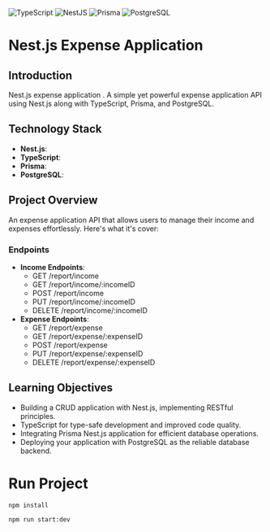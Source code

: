 ![TypeScript](https://img.shields.io/badge/-TypeScript-007ACC?style=flat-square&logo=typescript&logoColor=white)
![NestJS](https://img.shields.io/badge/-NestJS-ea2845?style=flat-square&logo=nestjs&logoColor=white)
![Prisma](https://img.shields.io/badge/-Prisma-2D3748?style=flat-square&logo=prisma&logoColor=white)
![PostgreSQL](https://img.shields.io/badge/-PostgreSQL-336791?style=flat-square&logo=postgresql&logoColor=white)

# Nest.js Expense Application

## Introduction

Nest.js expense application . A simple yet powerful expense application API using Nest.js along with TypeScript, Prisma, and PostgreSQL.

## Technology Stack

- **Nest.js**:
- **TypeScript**:
- **Prisma**:
- **PostgreSQL**:

## Project Overview

An expense application API that allows users to manage their income and expenses effortlessly. Here's what it's cover:

### Endpoints

- **Income Endpoints**:
  - GET /report/income
  - GET /report/income/:incomeID
  - POST /report/income
  - PUT /report/income/:incomeID
  - DELETE /report/income/:incomeID
- **Expense Endpoints**:
  - GET /report/expense
  - GET /report/expense/:expenseID
  - POST /report/expense
  - PUT /report/expense/:expenseID
  - DELETE /report/expense/:expenseID

## Learning Objectives

- Building a CRUD application with Nest.js, implementing RESTful principles.
- TypeScript for type-safe development and improved code quality.
- Integrating Prisma Nest.js application for efficient database operations.
- Deploying your application with PostgreSQL as the reliable database backend.

# Run Project

```
npm install

npm run start:dev
```
